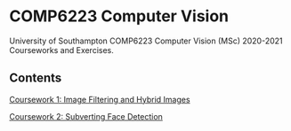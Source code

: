 # COMP6223 Computer Vision

University of Southampton COMP6223 Computer Vision (MSc) 2020-2021 Courseworks and Exercises.

## Contents

[Coursework 1: Image Filtering and Hybrid Images](cw1)

[Coursework 2: Subverting Face Detection](cw2)
